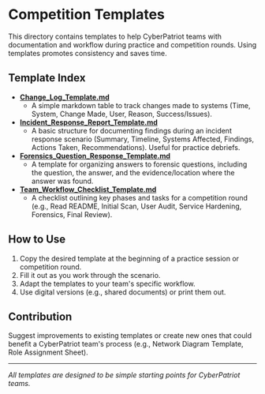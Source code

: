 # Competition Templates

This directory contains templates to help CyberPatriot teams with documentation and workflow during practice and competition rounds. Using templates promotes consistency and saves time.

## Template Index

-   [**Change_Log_Template.md**](Change_Log_Template.md)
    *   A simple markdown table to track changes made to systems (Time, System, Change Made, User, Reason, Success/Issues).
-   [**Incident_Response_Report_Template.md**](Incident_Response_Report_Template.md)
    *   A basic structure for documenting findings during an incident response scenario (Summary, Timeline, Systems Affected, Findings, Actions Taken, Recommendations). Useful for practice debriefs.
-   [**Forensics_Question_Response_Template.md**](Forensics_Question_Response_Template.md)
    *   A template for organizing answers to forensic questions, including the question, the answer, and the evidence/location where the answer was found.
-   [**Team_Workflow_Checklist_Template.md**](Team_Workflow_Checklist_Template.md)
    *   A checklist outlining key phases and tasks for a competition round (e.g., Read README, Initial Scan, User Audit, Service Hardening, Forensics, Final Review).

## How to Use

1.  Copy the desired template at the beginning of a practice session or competition round.
2.  Fill it out as you work through the scenario.
3.  Adapt the templates to your team's specific workflow.
4.  Use digital versions (e.g., shared documents) or print them out.

## Contribution

Suggest improvements to existing templates or create new ones that could benefit a CyberPatriot team's process (e.g., Network Diagram Template, Role Assignment Sheet).

---
*All templates are designed to be simple starting points for CyberPatriot teams.*
